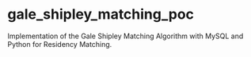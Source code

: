 # gale_shipley_matching_poc
Implementation of the Gale Shipley Matching Algorithm with MySQL and Python for Residency Matching.

